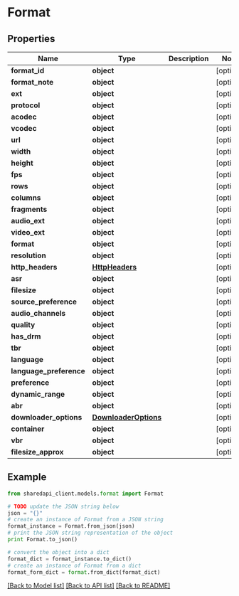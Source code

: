 # Format


## Properties
Name | Type | Description | Notes
------------ | ------------- | ------------- | -------------
**format_id** | **object** |  | [optional] 
**format_note** | **object** |  | [optional] 
**ext** | **object** |  | [optional] 
**protocol** | **object** |  | [optional] 
**acodec** | **object** |  | [optional] 
**vcodec** | **object** |  | [optional] 
**url** | **object** |  | [optional] 
**width** | **object** |  | [optional] 
**height** | **object** |  | [optional] 
**fps** | **object** |  | [optional] 
**rows** | **object** |  | [optional] 
**columns** | **object** |  | [optional] 
**fragments** | **object** |  | [optional] 
**audio_ext** | **object** |  | [optional] 
**video_ext** | **object** |  | [optional] 
**format** | **object** |  | [optional] 
**resolution** | **object** |  | [optional] 
**http_headers** | [**HttpHeaders**](HttpHeaders.md) |  | [optional] 
**asr** | **object** |  | [optional] 
**filesize** | **object** |  | [optional] 
**source_preference** | **object** |  | [optional] 
**audio_channels** | **object** |  | [optional] 
**quality** | **object** |  | [optional] 
**has_drm** | **object** |  | [optional] 
**tbr** | **object** |  | [optional] 
**language** | **object** |  | [optional] 
**language_preference** | **object** |  | [optional] 
**preference** | **object** |  | [optional] 
**dynamic_range** | **object** |  | [optional] 
**abr** | **object** |  | [optional] 
**downloader_options** | [**DownloaderOptions**](DownloaderOptions.md) |  | [optional] 
**container** | **object** |  | [optional] 
**vbr** | **object** |  | [optional] 
**filesize_approx** | **object** |  | [optional] 

## Example

```python
from sharedapi_client.models.format import Format

# TODO update the JSON string below
json = "{}"
# create an instance of Format from a JSON string
format_instance = Format.from_json(json)
# print the JSON string representation of the object
print Format.to_json()

# convert the object into a dict
format_dict = format_instance.to_dict()
# create an instance of Format from a dict
format_form_dict = format.from_dict(format_dict)
```
[[Back to Model list]](../README.md#documentation-for-models) [[Back to API list]](../README.md#documentation-for-api-endpoints) [[Back to README]](../README.md)


